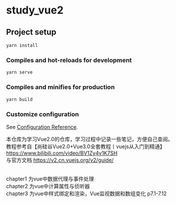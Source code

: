 # study_vue2

## Project setup
```
yarn install
```

### Compiles and hot-reloads for development
```
yarn serve
```

### Compiles and minifies for production
```
yarn build
```

### Customize configuration
See [Configuration Reference](https://cli.vuejs.org/config/).

本仓库为学习Vue2.0的仓库，学习过程中记录一些笔记，方便自己查阅。
<br/>
教程参考自【尚硅谷Vue2.0+Vue3.0全套教程丨vuejs从入门到精通】 https://www.bilibili.com/video/BV1Zy4y1K7SH <br/>
与官方文档 https://v2.cn.vuejs.org/v2/guide/

<br/>
chapter1 为vue中数据代理与事件处理 <br>
chapter2 为vue中计算属性与侦听器 <br>
chapter3 为vue中样式绑定和渲染，Vue监视数据和数组变化 p7.1-7.12 <br>
